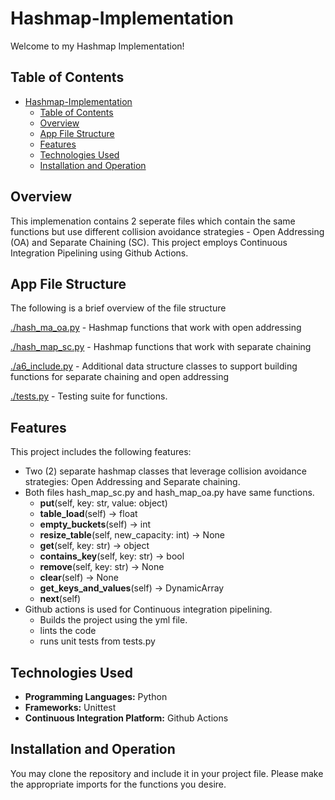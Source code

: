 # Hashmap-Implementation

Welcome to my Hashmap Implementation!

## Table of Contents
- [Hashmap-Implementation](#hashmap-implementation)
  - [Table of Contents](#table-of-contents)
  - [Overview](#overview)
  - [App File Structure](#app-file-structure)
  - [Features](#features)
  - [Technologies Used](#technologies-used)
  - [Installation and Operation](#installation-and-operation)
## Overview

This implemenation contains 2 seperate files which contain the same functions but use different collision avoidance strategies - Open Addressing (OA) and Separate Chaining (SC). This project employs Continuous Integration Pipelining using Github Actions.

## App File Structure
The following is a brief overview of the file structure

[./hash_ma_oa.py](https://github.com/voyagerfan/Hashmap-Implementation/blob/main/hash_map_oa.py) - Hashmap functions that work with open addressing

[./hash_map_sc.py](https://github.com/voyagerfan/Hashmap-Implementation/blob/main/hash_map_sc.py) - Hashmap functions that work with separate chaining

[./a6_include.py](https://github.com/voyagerfan/Hashmap-Implementation/blob/main/a6_include.py) - Additional data structure classes to support building functions for separate chaining and open addressing

[./tests.py](https://github.com/voyagerfan/Hashmap-Implementation/blob/main/tests.py) - Testing suite for functions.

## Features

This project includes the following features:

* Two (2) separate hashmap classes that leverage collision avoidance strategies: Open Addressing and Separate chaining.
* Both files hash_map_sc.py and hash_map_oa.py have same functions.
  * **put**(self, key: str, value: object)
  * **table_load**(self) -> float
  * **empty_buckets**(self) -> int
  * **resize_table**(self, new_capacity: int) -> None
  * **get**(self, key: str) -> object
  * **contains_key**(self, key: str) -> bool
  * **remove**(self, key: str) -> None
  * **clear**(self) -> None
  * **get_keys_and_values**(self) -> DynamicArray
  * **__next__**(self)
* Github actions is used for Continuous integration pipelining.
  * Builds the project using the yml file.
  * lints the code
  * runs unit tests from tests.py


## Technologies Used

- **Programming Languages:** Python
- **Frameworks:** Unittest
- **Continuous Integration Platform:** Github Actions

## Installation and Operation

You may clone the repository and include it in your project file. Please make the appropriate imports for the functions you desire.

